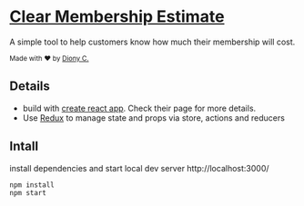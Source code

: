 # [Clear Membership Estimate](#)
A simple tool to help customers know how much their membership will cost.

<div>
  <sub>Made with ❤︎ by <a href="https://twitter.com/dionycdot" target="_blank">Diony C.</a></sub>
</div>

## Details

* build with [create react app](https://github.com/facebookincubator/create-react-app). Check their page for more details.
* Use [Redux](http://redux.js.org) to manage state and props via store, actions and reducers

## Intall
install dependencies and start local dev server http://localhost:3000/

```sh
npm install
npm start
```